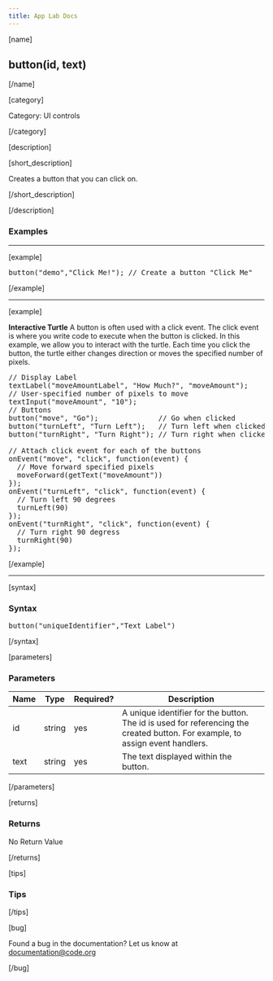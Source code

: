 ```yaml
---
title: App Lab Docs
---
```


[name]

## button(id, text)

[/name]


[category]

Category: UI controls

[/category]

[description]

[short_description]

Creates a button that you can click on.  

[/short_description]

[/description]

### Examples
____________________________________________________

[example]

<pre>
button("demo","Click Me!"); // Create a button "Click Me"
</pre>

[/example]

____________________________________________________

[example]

**Interactive Turtle**
A button is often used with a click event. The click event is where you write code to execute when the button is clicked.
In this example, we allow you to interact with the turtle. Each time you click the button, the turtle either changes direction or moves the specified number of pixels.

<pre>
// Display Label
textLabel("moveAmountLabel", "How Much?", "moveAmount");
// User-specified number of pixels to move
textInput("moveAmount", "10");
// Buttons
button("move", "Go");              // Go when clicked
button("turnLeft", "Turn Left");   // Turn left when clicked
button("turnRight", "Turn Right"); // Turn right when clicked

// Attach click event for each of the buttons
onEvent("move", "click", function(event) {
  // Move forward specified pixels
  moveForward(getText("moveAmount"))
});
onEvent("turnLeft", "click", function(event) {
  // Turn left 90 degrees
  turnLeft(90)
});
onEvent("turnRight", "click", function(event) {
  // Turn right 90 degress
  turnRight(90)
});
</pre>

[/example]

____________________________________________________

[syntax]

### Syntax
<pre>
button("uniqueIdentifier","Text Label")
</pre>

[/syntax]


[parameters]

### Parameters

| Name  | Type | Required? | Description |
|-----------------|------|-----------|-------------|
| id | string | yes | A unique identifier for the button. The id is used for referencing the created button. For example, to assign event handlers. |
| text | string | yes | The text displayed within the button. |
[/parameters]

[returns]

### Returns
No Return Value

[/returns]

[tips]

### Tips

[/tips]

[bug]

Found a bug in the documentation? Let us know at documentation@code.org

[/bug]
